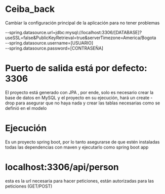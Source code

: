 # Ceiba_back
Cambiar la configuración principal de la aplicación para no tener problemas

--spring.datasource.url=jdbc:mysql://localhost:3306/[DATABASE]?useSSL=false&PublicKeyRetrieval=true&serverTimezone=America/Bogota  
--spring.datasource.username=[USUARIO]  
--spring.datasource.password=[CONTRASEÑA]      

# Puerto de salida está por defecto: 3306

El proyecto está generado con JPA , por ende, solo es necesario crear la base de datos en MySQL y el proyecto en su ejecución, hará un create - drop para asegurar que no haya nada y crear las tablas necesarias como se definió en el modelo

# Ejecución  
Es un proyecto spring boot, por lo tanto asegurarse de que estén instaladas todas las dependencias con maven y ejecutarlo como spring boot app

# localhost:3306/api/person 
esta es la url necesaria para hacer peticiones, están autorizadas para las peticiones (GET/POST)
